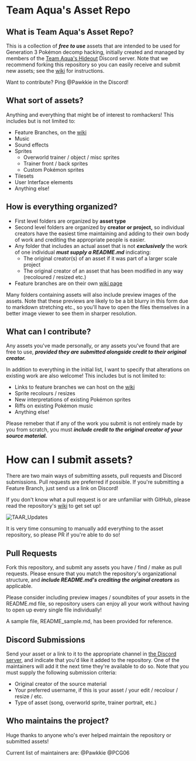# Team Aqua's Asset Repo

## What is Team Aqua's Asset Repo?

This is a collection of **_free to use_** assets that are intended to be used for Generation 3 Pokémon decomp hacking, initially created and managed by members of the [Team Aqua's Hideout](https://discord.gg/hX3a63RYzZ) Discord server. Note that we recommend forking this repository so you can easily receive and submit new assets; see the [wiki](https://github.com/Pawkkie/Team-Aquas-Asset-Repo/wiki) for instructions.

Want to contribute? Ping @Pawkkie in the Discord!

## What sort of assets?
Anything and everything that might be of interest to romhackers! This includes but is not limited to:
- Feature Branches, on the [wiki](https://github.com/Pawkkie/Team-Aquas-Asset-Repo/wiki/Feature-Branches)
- Music
- Sound effects
- Sprites
    - Overworld trainer / object / misc sprites
    - Trainer front / back sprites
    - Custom Pokémon sprites
- Tilesets
- User Interface elements
- Anything else!

## How is everything organized?
- First level folders are organized by **asset type**
- Second level folders are organized by **creator or project,** so individual creators have the easiest time maintaining and adding to their own body of work and crediting the appropriate people is easier.
- Any folder that includes an actual asset that is not **_exclusively_** the work of one individual **_must supply a README.md_** indicating:
    - The original creator(s) of an asset if it was part of a larger scale project
    - The original creator of an asset that has been modified in any way (recoloured / resized etc.)
- Feature branches are on their own [wiki page](https://github.com/Pawkkie/Team-Aquas-Asset-Repo/wiki/Feature-Branches)

Many folders containing assets will also include preview images of the assets. Note that these previews are likely to be a bit blurry in this form due to markdown stretching etc., so you'll have to open the files themselves in a better image viewer to see them in sharper resolution.

## What can I contribute?
Any assets you've made personally, or any assets you've found that are free to use, **_provided they are submitted alongside credit to their original creator._**

In addition to everything in the initial list, I want to specify that alterations on existing work are also welcome! This includes but is not limited to:
- Links to feature branches we can host on the [wiki](https://github.com/Pawkkie/Team-Aquas-Asset-Repo/wiki/Feature-Branches)
- Sprite recolours / resizes
- New interpretations of existing Pokémon sprites
- Riffs on existing Pokémon music
- Anything else!

Please remeber that if any of the work you submit is not entirely made by you from scratch, you must **_include credit to the original creator of your source material._**

# How can I submit assets?
There are two main ways of submitting assets, pull requests and Discord submissions. Pull requests are preferred if possible. If you're submitting a Feature Branch, just send us a link on Discord!

If you don't know what a pull request is or are unfamiliar with GitHub, please read the repository's [wiki](https://github.com/Pawkkie/Team-Aquas-Asset-Repo/wiki) to get set up!

![TAAR_Updates](https://github.com/Pawkkie/Team-Aquas-Asset-Repo/assets/61265402/92f1fd65-54e1-45c8-87fb-babeee896496)

It is very time consuming to manually add everything to the asset repository, so please PR if you're able to do so!

## Pull Requests
Fork this repository, and submit any assets you have / find / make as pull requests. Please ensure that you match the repository's organizational structure, and **_include README.md's crediting the original creators_** as applicable.

Please consider including preview images / soundbites of your assets in the README.md file, so repository users can enjoy all your work without having to open up every single file individually! 

A sample file, README_sample.md, has been provided for reference.

## Discord Submissions
Send your asset or a link to it to the appropriate channel in [the Discord server](https://discord.gg/hX3a63RYzZ), and indicate that you'd like it added to the repository. One of the maintainers will add it the next time they're available to do so. Note that you must supply the following submission criteria:
- Original creator of the source material
- Your preferred username, if this is your asset / your edit / recolour / resize / etc.
- Type of asset (song, overworld sprite, trainer portrait, etc.)

## Who maintains the project?
Huge thanks to anyone who's ever helped maintain the repository or submitted assets! 

Current list of maintainers are:
@Pawkkie
@PCG06
